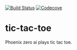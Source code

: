 [![Build Status](https://travis-ci.com/phoenix-zero-ai/tic-tac-toe.svg?branch=master)](https://travis-ci.com/phoenix-zero-ai/tic-tac-toe)
[![Codecove](https://codecov.io/github/phoenix-zero-ai/tic-tac-toe/coverage.svg)](https://codecov.io/gh/phoenix-zero-ai/tic-tac-toe/)
# tic-tac-toe
Phoenix zero ai plays tic tac toe.
